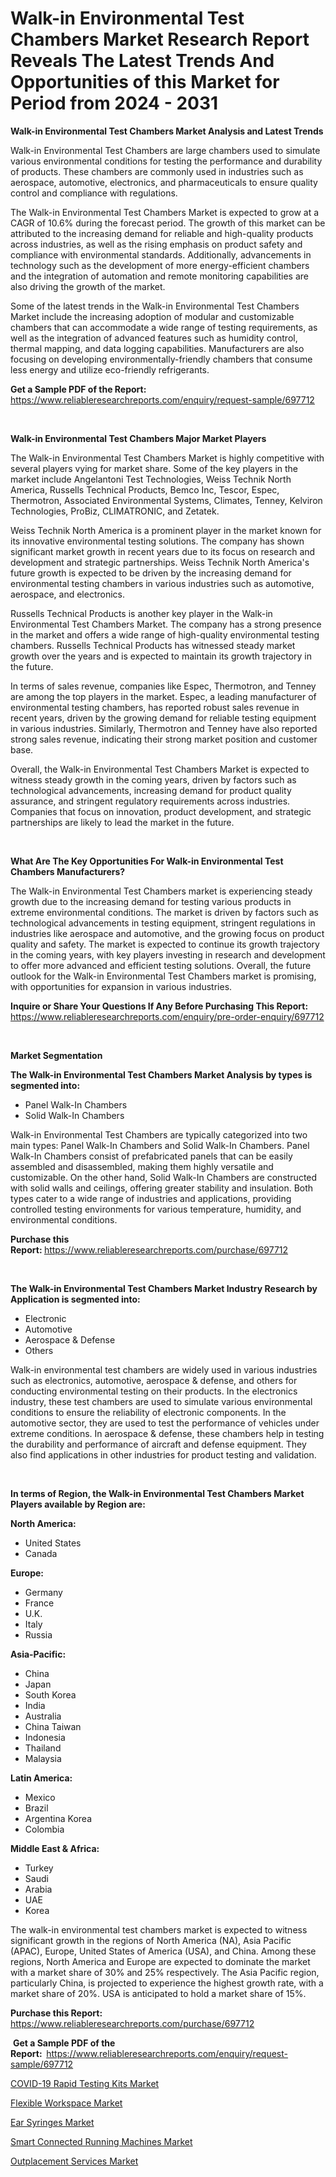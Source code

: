 <p><h1>Walk-in Environmental Test Chambers Market Research Report Reveals The Latest Trends And Opportunities of this Market for Period from 2024 - 2031</h1></p><p><strong>Walk-in Environmental Test Chambers Market Analysis and Latest Trends</strong></p>
<p><p>Walk-in Environmental Test Chambers are large chambers used to simulate various environmental conditions for testing the performance and durability of products. These chambers are commonly used in industries such as aerospace, automotive, electronics, and pharmaceuticals to ensure quality control and compliance with regulations.</p><p>The Walk-in Environmental Test Chambers Market is expected to grow at a CAGR of 10.6% during the forecast period. The growth of this market can be attributed to the increasing demand for reliable and high-quality products across industries, as well as the rising emphasis on product safety and compliance with environmental standards. Additionally, advancements in technology such as the development of more energy-efficient chambers and the integration of automation and remote monitoring capabilities are also driving the growth of the market.</p><p>Some of the latest trends in the Walk-in Environmental Test Chambers Market include the increasing adoption of modular and customizable chambers that can accommodate a wide range of testing requirements, as well as the integration of advanced features such as humidity control, thermal mapping, and data logging capabilities. Manufacturers are also focusing on developing environmentally-friendly chambers that consume less energy and utilize eco-friendly refrigerants.</p></p>
<p><strong>Get a Sample PDF of the Report:&nbsp;</strong> <a href="https://www.reliableresearchreports.com/enquiry/request-sample/697712">https://www.reliableresearchreports.com/enquiry/request-sample/697712</a></p>
<p>&nbsp;</p>
<p><strong>Walk-in Environmental Test Chambers Major Market Players</strong></p>
<p><p>The Walk-in Environmental Test Chambers Market is highly competitive with several players vying for market share. Some of the key players in the market include Angelantoni Test Technologies, Weiss Technik North America, Russells Technical Products, Bemco Inc, Tescor, Espec, Thermotron, Associated Environmental Systems, Climates, Tenney, Kelviron Technologies, ProBiz, CLIMATRONIC, and Zetatek.</p><p>Weiss Technik North America is a prominent player in the market known for its innovative environmental testing solutions. The company has shown significant market growth in recent years due to its focus on research and development and strategic partnerships. Weiss Technik North America's future growth is expected to be driven by the increasing demand for environmental testing chambers in various industries such as automotive, aerospace, and electronics.</p><p>Russells Technical Products is another key player in the Walk-in Environmental Test Chambers Market. The company has a strong presence in the market and offers a wide range of high-quality environmental testing chambers. Russells Technical Products has witnessed steady market growth over the years and is expected to maintain its growth trajectory in the future.</p><p>In terms of sales revenue, companies like Espec, Thermotron, and Tenney are among the top players in the market. Espec, a leading manufacturer of environmental testing chambers, has reported robust sales revenue in recent years, driven by the growing demand for reliable testing equipment in various industries. Similarly, Thermotron and Tenney have also reported strong sales revenue, indicating their strong market position and customer base.</p><p>Overall, the Walk-in Environmental Test Chambers Market is expected to witness steady growth in the coming years, driven by factors such as technological advancements, increasing demand for product quality assurance, and stringent regulatory requirements across industries. Companies that focus on innovation, product development, and strategic partnerships are likely to lead the market in the future.</p></p>
<p>&nbsp;</p>
<p><strong>What Are The Key Opportunities For Walk-in Environmental Test Chambers Manufacturers?</strong></p>
<p><p>The Walk-in Environmental Test Chambers market is experiencing steady growth due to the increasing demand for testing various products in extreme environmental conditions. The market is driven by factors such as technological advancements in testing equipment, stringent regulations in industries like aerospace and automotive, and the growing focus on product quality and safety. The market is expected to continue its growth trajectory in the coming years, with key players investing in research and development to offer more advanced and efficient testing solutions. Overall, the future outlook for the Walk-in Environmental Test Chambers market is promising, with opportunities for expansion in various industries.</p></p>
<p><strong>Inquire or Share Your Questions If Any Before Purchasing This Report:</strong> <a href="https://www.reliableresearchreports.com/enquiry/pre-order-enquiry/697712">https://www.reliableresearchreports.com/enquiry/pre-order-enquiry/697712</a></p>
<p>&nbsp;</p>
<p><strong>Market Segmentation</strong></p>
<p><strong>The Walk-in Environmental Test Chambers Market Analysis by types is segmented into:</strong></p>
<p><ul><li>Panel Walk-In Chambers</li><li>Solid Walk-In Chambers</li></ul></p>
<p><p>Walk-in Environmental Test Chambers are typically categorized into two main types: Panel Walk-In Chambers and Solid Walk-In Chambers. Panel Walk-In Chambers consist of prefabricated panels that can be easily assembled and disassembled, making them highly versatile and customizable. On the other hand, Solid Walk-In Chambers are constructed with solid walls and ceilings, offering greater stability and insulation. Both types cater to a wide range of industries and applications, providing controlled testing environments for various temperature, humidity, and environmental conditions.</p></p>
<p><strong>Purchase this Report:&nbsp;</strong><a href="https://www.reliableresearchreports.com/purchase/697712">https://www.reliableresearchreports.com/purchase/697712</a></p>
<p>&nbsp;</p>
<p><strong>The Walk-in Environmental Test Chambers Market Industry Research by Application is segmented into:</strong></p>
<p><ul><li>Electronic</li><li>Automotive</li><li>Aerospace & Defense</li><li>Others</li></ul></p>
<p><p>Walk-in environmental test chambers are widely used in various industries such as electronics, automotive, aerospace & defense, and others for conducting environmental testing on their products. In the electronics industry, these test chambers are used to simulate various environmental conditions to ensure the reliability of electronic components. In the automotive sector, they are used to test the performance of vehicles under extreme conditions. In aerospace & defense, these chambers help in testing the durability and performance of aircraft and defense equipment. They also find applications in other industries for product testing and validation.</p></p>
<p>&nbsp;</p>
<p><strong>In terms of Region, the Walk-in Environmental Test Chambers Market Players available by Region are:</strong></p>
<p>
    <p> <strong> North America: </strong>
        <ul>
            <li>United States</li>
            <li>Canada</li>
        </ul>
        </p> 
    <p> <strong> Europe: </strong>
        <ul>
            <li>Germany</li>
            <li>France</li>
            <li>U.K.</li>
            <li>Italy</li>
            <li>Russia</li>
        </ul>
        </p> 
    <p> <strong> Asia-Pacific: </strong>
        <ul>
            <li>China</li>
            <li>Japan</li>
            <li>South Korea</li>
            <li>India</li>
            <li>Australia</li>
            <li>China Taiwan</li>
            <li>Indonesia</li>
            <li>Thailand</li>
            <li>Malaysia</li>
        </ul>
        </p> 
    <p> <strong> Latin America: </strong>
        <ul>
            <li>Mexico</li>
            <li>Brazil</li>
            <li>Argentina Korea</li>
            <li>Colombia</li>
        </ul>
        </p> 
    <p> <strong> Middle East & Africa: </strong>
        <ul>
            <li>Turkey</li>
            <li>Saudi</li>
            <li>Arabia</li>
            <li>UAE</li>
            <li>Korea</li>
        </ul>
    </p>
    </p>
<p><p>The walk-in environmental test chambers market is expected to witness significant growth in the regions of North America (NA), Asia Pacific (APAC), Europe, United States of America (USA), and China. Among these regions, North America and Europe are expected to dominate the market with a market share of 30% and 25% respectively. The Asia Pacific region, particularly China, is projected to experience the highest growth rate, with a market share of 20%. USA is anticipated to hold a market share of 15%.</p></p>
<p><strong>Purchase this Report: </strong><a href="https://www.reliableresearchreports.com/purchase/697712">https://www.reliableresearchreports.com/purchase/697712</a></p>
<p>&nbsp;<strong>Get a Sample PDF of the Report:&nbsp;&nbsp;</strong><a href="https://www.reliableresearchreports.com/enquiry/request-sample/697712">https://www.reliableresearchreports.com/enquiry/request-sample/697712</a></p>
<p><strong></strong></p>
<p><p><a href="https://issuu.com/reportprime-2/docs/covid-19-rapid-testing-kits-market-size-2030.pptx">COVID-19 Rapid Testing Kits Market</a></p><p><a href="https://medium.com/@caylawisoky8698/flexible-workspace-market-trends-forecast-and-competitive-analysis-to-2031-282514975ee2">Flexible Workspace Market</a></p><p><a href="https://issuu.com/reportprime-2/docs/ear-syringes-market-size-2030.pptx">Ear Syringes Market</a></p><p><a href="https://github.com/derrinmiltonellis35gcl/Market-Research-Report-List-1/blob/main/smart-connected-running-machines-market.md">Smart Connected Running Machines Market</a></p><p><a href="https://medium.com/@caylawisoky8698/outplacement-services-market-furnishes-information-on-market-share-market-trends-and-market-f34c863aaa73">Outplacement Services Market</a></p></p>